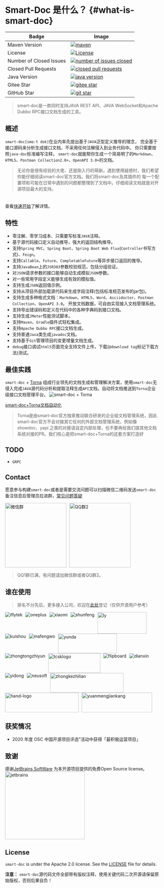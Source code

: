 # Smart-Doc 是什么？ {#what-is-smart-doc}

| Badge                   | Image                                                                                                                                                                              |
|-------------------------|------------------------------------------------------------------------------------------------------------------------------------------------------------------------------------|
| Maven Version           | [![maven](https://img.shields.io/maven-central/v/com.ly.smart-doc/smart-doc)](https://img.shields.io/maven-central/v/com.ly.smart-doc/smart-doc)                                   |
| License                 | [![License](https://img.shields.io/badge/license-Apache%202-green.svg)](https://www.apache.org/licenses/LICENSE-2.0)                                                               |
| Number of Closed Issues | [![number of issues closed](https://img.shields.io/github/issues-closed-raw/smart-doc-group/smart-doc)](https://img.shields.io/github/issues-closed-raw/smart-doc-group/smart-doc) |
| Closed Pull Requests    | [![closed pull requests](https://img.shields.io/github/issues-pr-closed/smart-doc-group/smart-doc)](https://img.shields.io/github/issues-pr-closed/smart-doc-group/smart-doc)      |
| Java Version            | [![java version](https://img.shields.io/badge/JAVA-1.8+-green.svg)](https://img.shields.io/badge/JAVA-1.8+-green.svg)                                                              | |
| Gitee Star              | [![gitee star](https://gitee.com/smart-doc-team/smart-doc/badge/star.svg)](https://gitee.com/smart-doc-team/smart-doc/badge/star.svg)                                              |
| GitHub Star             | [![git star](https://img.shields.io/github/stars/smart-doc-group/smart-doc.svg)](https://img.shields.io/github/stars/smart-doc-group/smart-doc.svg)                                |

> smart-doc是一款同时支持JAVA REST API、JAVA WebSocket和Apache Dubbo RPC接口文档生成的工具。

## 概述
`smart-doc[smɑːt dɒk]`在业内率先提出基于`JAVA`泛型定义推导的理念， 完全基于接口源码来分析生成接口文档，不采用任何注解侵入到业务代码中。
你只需要按照`java-doc`标准编写注释， `smart-doc`就能帮你生成一个简易明了的`Markdown`、`HTML5`、`Postman Collection2.0+`、`OpenAPI 3.0+`的文档。

> 无论你是很有经验的大佬、还是刚入行的萌新。遇到使用疑惑时，我们希望你能仔细阅读smart-doc官方文档。我们将smart-doc及其插件的 每一个配置项和可能在日常中遇到的问题都整理到了文档中。仔细阅读文档就是对开源项目最大的支持。

<div class="tip custom-block" style="padding-top: 8px">

查看[快速开始](getting-started)了解详情。

</div>


## 特性

- 零注解、零学习成本、只需要写标准`JAVA`注释。
- 基于源代码接口定义自动推导，强大的返回结构推导。
- 支持`Spring MVC`、`Spring Boot`、`Spring Boot Web Flux`(`Controller`书写方式)、`Feign`。
- 支持`Callable`、`Future`、`CompletableFuture`等异步接口返回的推导。
- 支持`JavaBean`上的`JSR303`参数校验规范，包括分组验证。
- 对`JSON`请求参数的接口能够自动生成模拟`JSON`参数。
- 对一些常用字段定义能够生成有效的模拟值。
- 支持生成`JSON`返回值示例。
- 支持从项目外部加载源代码来生成字段注释(包括标准规范发布的jar包)。
- 支持生成多种格式文档：`Markdown`、`HTML5`、`Word`、`Asciidoctor`、`Postman Collection`、`OpenAPI 3.0`。 开放文档数据，可自由实现接入文档管理系统。
- 支持导出错误码和定义在代码中的各种字典码到接口文档。
- 支持生成`JMeter`性能测试脚本。
- 支持`Maven`、`Gradle`插件式轻松集成。
- 支持`Apache Dubbo RPC`接口文档生成。
- 支持普通`Java`类生成`javadoc`文档。
- 支持基于`Git`管理项目的变更增量文档生成。
- `debug`接口调试`html5`页面完全支持文件上传，下载(`@download tag`标记下载方法)测试。


## 最佳实践

`smart-doc` + [Torna](http://torna.cn/) 组成行业领先的文档生成和管理解决方案，使用`smart-doc`无侵入完成`JAVA`源代码分析和提取注释生成`API`文档，自动将文档推送到`Torna`企业级接口文档管理平台。
![smart-doc + Torna](/assets/smart-to-torna.png)

[smart-doc+Torna文档自动化](integrated/torna#文档全流程自动化)

> Torna是由smart-doc官方独家推动联合研发的企业级文档管理系统，因此smart-doc官方不会对接其它任何的外部文档管理系统，例如像showdoc、yapi 之类的对接请自定内部处理，也不要再给我们提其他文档系统对接的PR。我们核心是把smart-doc+Torna的这套方案打造好


## TODO
- `GRPC`

## Contact

愿意参与构建`smart-doc`或者是需要交流问题可以扫描微信二维码发送`smart-doc`备注信息后管理员拉进群，[常见问题答疑](faq/faq)
<div style="display: flex; flex-wrap: wrap;">
    <div style="margin-right: 10px;">
        <img src="/assets/wechat.png" title="微信群" width="200px" height="210px"/>
    </div>
    <div style="margin-right: 10px;">
        <img src="/assets/smart-doc-qq2.jpeg" title="QQ群2" width="200px" 
height="210px"/>
    </div>
</div>


> QQ1群已满，有问题请加微信群或者QQ群2。


## 谁在使用

> 排名不分先后，更多接入公司，欢迎在[此处](https://github.com/smart-doc-group/smart-doc/issues/12)登记（仅供开源用户参考）

<div style="display: flex; flex-wrap: wrap;">
    <div style="margin-right: 10px;">
        <img src="/assets/known-users/iflytek.png" alt="iflytek" title="科大讯飞">
    </div>
    <div style="margin-right: 10px;">
        <img src="/assets/known-users/oneplus.png" alt="oneplus" title="一加">
    </div>
    <div style="margin-right: 10px;">
        <img src="/assets/known-users/xiaomi.png" alt="xiaomi" title="小米">
    </div>
    <div style="margin-right: 10px;">
        <img src="/assets/known-users/shunfeng.png" alt="shunfeng" title="顺丰">
    </div>
    <div style="margin-right: 10px;">
        <img src="/assets/known-users/ly.jpeg" alt="ly" title="同程旅行" style="width: 160px; height: 70px;">
    </div>
    <div style="margin-right: 10px;">
        <img src="/assets/known-users/kuishou.png" alt="kuishou" title="快手">
    </div>
    <div style="margin-right: 10px;">
        <img src="/assets/known-users/mafengwo.png" alt="mafengwo" title="马蜂窝">
    </div>
    <div style="margin-right: 10px;">
        <img src="/assets/known-users/yunda.png" alt="yunda" title="韵达速递" style="width: 192px; height: 64px;">
    </div>
    <div style="margin-right: 10px;">
        <img src="/assets/known-users/zhongtongzhiyun.png" alt="zhongtongzhiyun" title="中通智运">
    </div>
    <div style="margin-right: 10px;">
        <img src="/assets/known-users/tcsklogo.jpeg" alt="tcsklogo" title="同程数科" style="width: 170px; height: 64px;">
    </div>
    <div style="margin-right: 10px;">
        <img src="/assets/known-users/flipboard.png" alt="flipboard" title="红板报">
    </div>
    <div style="margin-right: 10px;">
        <img src="/assets/known-users/dianxin.png" alt="dianxin" title="中国电信">
    </div>
    <div style="margin-right: 10px;">
        <img src="/assets/known-users/yidong.png" alt="yidong" title="中国移动">
    </div>
    <div style="margin-right: 10px;">
        <img src="/assets/known-users/neusoft.png" alt="neusoft" title="东软集团">
    </div>
    <div style="margin-right: 10px;">
        <img src="/assets/known-users/zhongkezhilian.png" alt="zhongkezhilian" title="中科智链" style="width: 240px; height: 64px;">
    </div>
    <div style="margin-right: 10px;">
        <img src="/assets/known-users/hand-logo.svg" alt="hand-logo" title="上海汉得信息技术股份有限公司" style="width: 240px; height: 64px;">
    </div>
    <div style="margin-right: 10px;">
        <img src="/assets/known-users/yuanmengjiankang.png" alt="yuanmengjiankang" title="远盟健康" style="width: 230px; height: 64px;">
    </div>
</div>



## 获奖情况

- 2020 年度 OSC 中国开源项目评选”活动中获得「最积极运营项目」


## 致谢
感谢[JetBrains SoftWare](https://www.jetbrains.com) 为本开源项目提供的免费Open Source license。<br/>
<img src="/assets/jetbrains-variant-3.png" alt="jetbrains" width="260px" height="220px"/>

## License

`smart-doc` is under the Apache 2.0 license. See the [LICENSE](https://github.com/smart-doc-group/smart-doc/blob/master/LICENSE) file for details.

**注意：** `smart-doc`源代码文件全部带有版权注释，使用关键代码二次开源请保留原始版权，否则后果自负！